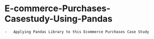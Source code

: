 # E-commerce-Purchases-Casestudy-Using-Pandas
    -   Applying Pandas Library to this Ecommerce Purchases Case Study

